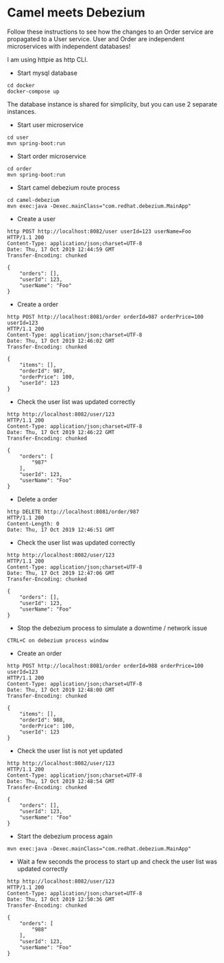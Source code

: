 # Camel meets Debezium

Follow these instructions to see how the changes to an Order service are propagated to a User service. User and Order are independent microservices with independent databases!

I am using httpie as http CLI.

* Start mysql database
```
cd docker
docker-compose up
```
The database instance is shared for simplicity, but you can use 2 separate instances.
* Start user microservice
```
cd user
mvn spring-boot:run
```
* Start order microservice
```
cd order
mvn spring-boot:run
```
* Start camel debezium route process
```
cd camel-debezium
mvn exec:java -Dexec.mainClass="com.redhat.debezium.MainApp"
```
* Create a user
```
http POST http://localhost:8082/user userId=123 userName=Foo
HTTP/1.1 200 
Content-Type: application/json;charset=UTF-8
Date: Thu, 17 Oct 2019 12:44:59 GMT
Transfer-Encoding: chunked

{
    "orders": [],
    "userId": 123,
    "userName": "Foo"
}
```
* Create a order
```
http POST http://localhost:8081/order orderId=987 orderPrice=100 userId=123
HTTP/1.1 200 
Content-Type: application/json;charset=UTF-8
Date: Thu, 17 Oct 2019 12:46:02 GMT
Transfer-Encoding: chunked

{
    "items": [],
    "orderId": 987,
    "orderPrice": 100,
    "userId": 123
}
```
* Check the user list was updated correctly
```
http http://localhost:8082/user/123
HTTP/1.1 200 
Content-Type: application/json;charset=UTF-8
Date: Thu, 17 Oct 2019 12:46:22 GMT
Transfer-Encoding: chunked

{
    "orders": [
        "987"
    ],
    "userId": 123,
    "userName": "Foo"
}
```
* Delete a order
```
http DELETE http://localhost:8081/order/987
HTTP/1.1 200 
Content-Length: 0
Date: Thu, 17 Oct 2019 12:46:51 GMT
```
* Check the user list was updated correctly
```
http http://localhost:8082/user/123
HTTP/1.1 200 
Content-Type: application/json;charset=UTF-8
Date: Thu, 17 Oct 2019 12:47:06 GMT
Transfer-Encoding: chunked

{
    "orders": [],
    "userId": 123,
    "userName": "Foo"
}
```
* Stop the debezium process to simulate a downtime / network issue
```
CTRL+C on debezium process window
```
* Create an order
```
http POST http://localhost:8081/order orderId=988 orderPrice=100 userId=123
HTTP/1.1 200 
Content-Type: application/json;charset=UTF-8
Date: Thu, 17 Oct 2019 12:48:00 GMT
Transfer-Encoding: chunked

{
    "items": [],
    "orderId": 988,
    "orderPrice": 100,
    "userId": 123
}
```
* Check the user list is not yet updated
```
http http://localhost:8082/user/123
HTTP/1.1 200 
Content-Type: application/json;charset=UTF-8
Date: Thu, 17 Oct 2019 12:48:54 GMT
Transfer-Encoding: chunked

{
    "orders": [],
    "userId": 123,
    "userName": "Foo"
}
```
* Start the debezium process again
```
mvn exec:java -Dexec.mainClass="com.redhat.debezium.MainApp"
```
* Wait a few seconds the process to start up and check the user list was updated correctly
```
http http://localhost:8082/user/123
HTTP/1.1 200 
Content-Type: application/json;charset=UTF-8
Date: Thu, 17 Oct 2019 12:50:36 GMT
Transfer-Encoding: chunked

{
    "orders": [
        "988"
    ],
    "userId": 123,
    "userName": "Foo"
}
```
